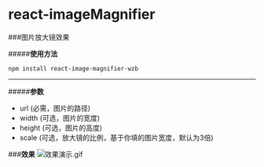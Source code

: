 # react-imageMagnifier
###图片放大镜效果

#####**使用方法**
```
npm install react-image-magnifier-wzb
```
---
#####**参数**
- url (必需，图片的路径)
- width (可选，图片的宽度)
- height (可选，图片的高度)
- scale (可选，放大镜的比例，基于你填的图片宽度，默认为3倍)

###**效果**
![效果演示.gif](https://user-gold-cdn.xitu.io/2019/10/11/16db89b9df9ec0e9?w=992&h=602&f=gif&s=2891915)



